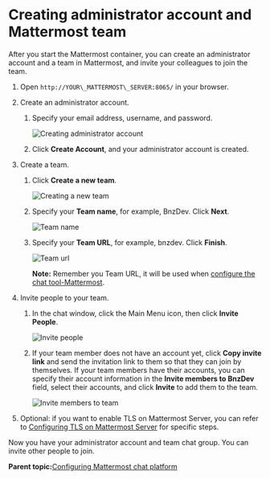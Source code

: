 # Creating administrator account and Mattermost team

After you start the Mattermost container, you can create an administrator account and a team in Mattermost, and invite your colleagues to join the team.

1.  Open `http://YOUR\_MATTERMOST\_SERVER:8065/` in your browser.

2.  Create an administrator account.

    1.  Specify your email address, username, and password.

        ![Creating administrator account](bnz_create_admin_account.png "Creating administrator account")

    2.  Click **Create Account**, and your administrator account is created.

3.  Create a team.

    1.  Click **Create a new team**.

        ![Creating a new team](bnz_create_new_team.png "Creating a new team")

    2.  Specify your **Team name**, for example, BnzDev. Click **Next**.

        ![Team name](bnz_team_name.png "Team name")

    3.  Specify your **Team URL**, for example, bnzdev. Click **Finish**.

        ![Team url](bnz_team_url.png "Team url")

        **Note:** Remember you Team URL, it will be used when [configure the chat tool-Mattermost](configuring_the_chat_tool_mattermost.md).

4.  Invite people to your team.

    1.  In the chat window, click the Main Menu icon, then click **Invite People**.

        ![Invite people](bnz_mattermost_invite.png "Invite people")

    2.  If your team member does not have an account yet, click **Copy invite link** and send the invitation link to them so that they can join by themselves. If your team members have their accounts, you can specify their account information in the **Invite members to BnzDev** field, select their accounts, and click **Invite** to add them to the team.

        ![Invite members to team](bnz_mattermost_invite_team.png "Invite members to team")

5.  Optional: if you want to enable TLS on Mattermost Server, you can refer to [Configuring TLS on Mattermost Server](https://docs.mattermost.com/install/config-tls-mattermost.html) for specific steps.


Now you have your administrator account and team chat group. You can invite other people to join.

**Parent topic:**[Configuring Mattermost chat platform](chatops_prerequisite_mattermost_hubot_integrate.md)

